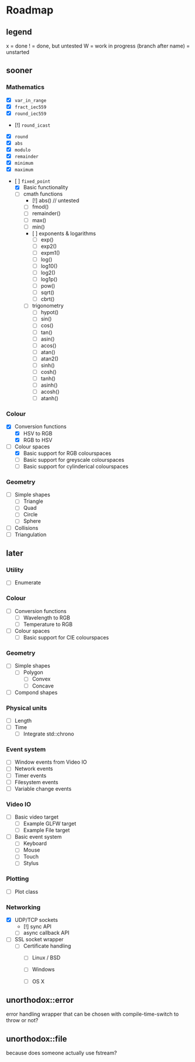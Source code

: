 Roadmap
=======

legend
------
x = done
! = done, but untested
W = work in progress (branch after name)
  = unstarted

sooner
------

### Mathematics

- [x] `var_in_range`
- [x] `fract_iec559`
- [x] `round_iec559`
- [!] `round_icast`
- [x] `round`
- [x] `abs`
- [x] `modulo`
- [x] `remainder`
- [x] `minimum`
- [x] `maximum`

- [ ] `fixed_point`
  - [x] Basic functionality
  - [ ] cmath functions
    - [!] abs() // untested
    - [ ] fmod()
    - [ ] remainder()
    - [ ] max()
    - [ ] min()

    - [ ] exponents & logarithms
      - [ ] exp()
      - [ ] exp2()
      - [ ] expm1()
      - [ ] log()
      - [ ] log10()
      - [ ] log2()
      - [ ] log1p()
      - [ ] pow()
      - [ ] sqrt()
      - [ ] cbrt()

    - [ ] trigonometry
      - [ ] hypot()
      - [ ] sin()
      - [ ] cos()
      - [ ] tan()
      - [ ] asin()
      - [ ] acos()
      - [ ] atan()
      - [ ] atan2()
      - [ ] sinh()
      - [ ] cosh()
      - [ ] tanh()
      - [ ] asinh()
      - [ ] acosh()
      - [ ] atanh()

### Colour
- [x] Conversion functions
  - [x] HSV to RGB
  - [x] RGB to HSV
- [ ] Colour spaces
  - [x] Basic support for RGB colourspaces
  - [ ] Basic support for greyscale colourspaces
  - [ ] Basic support for cylinderical colourspaces

### Geometry
- [ ] Simple shapes
  - [ ] Triangle
  - [ ] Quad
  - [ ] Circle
  - [ ] Sphere
- [ ] Collisions
- [ ] Triangulation

later
-----

### Utility
- [ ] Enumerate

### Colour
- [ ] Conversion functions
  - [ ] Wavelength to RGB
  - [ ] Temperature to RGB
- [ ] Colour spaces
  - [ ] Basic support for CIE colourspaces

### Geometry
- [ ] Simple shapes
  - [ ] Polygon
    - [ ] Convex
    - [ ] Concave
- [ ] Compond shapes

### Physical units
- [ ] Length
- [ ] Time
  - [ ] Integrate std::chrono

### Event system
- [ ] Window events from Video IO
- [ ] Network events
- [ ] Timer events
- [ ] Filesystem events
- [ ] Variable change events

### Video IO
- [ ] Basic video target
  - [ ] Example GLFW target
  - [ ] Example File target
- [ ] Basic event system
  - [ ] Keyboard
  - [ ] Mouse
  - [ ] Touch
  - [ ] Stylus

### Plotting
- [ ] Plot class

  
### Networking
- [x] UDP/TCP sockets
  - [!] sync API
  - [ ] async callback API
- [ ] SSL socket wrapper
  - [ ] Certificate handling
    - [ ] Linux / BSD
    - [ ] Windows
    - [ ] OS X


unorthodox::error
-----------------
error handling wrapper that can be chosen
with compile-time-switch to throw or not?

unorthodox::file
----------------
because does someone actually use fstream?
